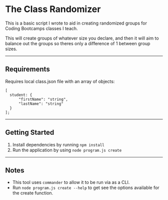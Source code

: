 # The Class Randomizer
This is a basic script I wrote to aid in creating randomized groups for Coding Bootcamps classes I teach. 

This will create groups of whatever size you declare, and then it will aim to balance out the groups so theres only a difference of 1 between group sizes.

---
## Requirements
Requires local class.json file with an array of objects: 
```
[
  student: {
      "firstName": "string",
      "lastName": "string"
  }
];

```

---
## Getting Started
1. Install dependencies by running `npm install`
2. Run the application by using `node program.js create`

---
## Notes
- This tool uses `commander` to allow it to be run via as a CLI.
- Run `node program.js create --help` to get see the options available for the create function.

